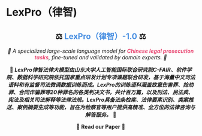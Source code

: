 # LexPro（律智)


<h2 align="center">⚖️ <span style="color:#4a90e2">LexPro（律智）-1.0</span> ⚖️</h2>

<p align="center">
    <em>🚀 A specialized large-scale language model for <strong style="color:#e94e77">Chinese legal prosecution tasks</strong>, fine-tuned and validated by domain experts. 🚀</em>
</p>

<p align="center">
    📌 <strong><em>LexPro律智法律大模型由山东大学人工智能国际联合研究院C-FAIR、软件学院、数据科学研究院依托国家重点研发计划专项课题联合研发，基于海量中文司法语料和有监督司法微调数据训练而成。LexPro的训练语料涵盖故意伤害罪、抢劫罪、合同诈骗罪等20种罪名的各类判决文书，共计百万篇，以及刑法、民法典、宪法及相关司法解释等法律法规。LexPro具备法条检索、法律要素识别、类案推送、案例摘要生成等功能，旨在为检察官等用户提供高精准、全方位的法律咨询与解答服务。</em></strong> 📌
</p>

<p align="center">
    📖 <b><a href="https://arxiv.org/abs/2503.06949" style="text-decoration: none;">Read our Paper</a></b> 📖
</p>
